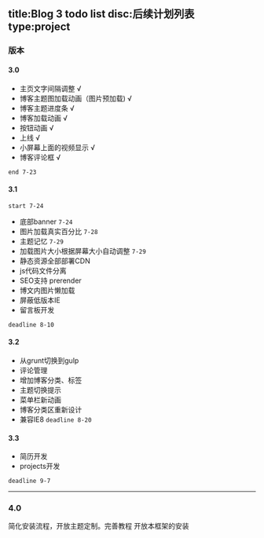 title:Blog 3 todo list
disc:后续计划列表
type:project
----

### 版本

#### 3.0

- 主页文字间隔调整 √
- 博客主题图加载动画（图片预加载) √
- 博客主题进度条 √
- 博客加载动画 √
- 按钮动画 √
- 上线 √
- 小屏幕上面的视频显示 √
- 博客评论框 √

`end 7-23`

#### 3.1

`start 7-24`

- 底部banner `7-24`
- 图片加载真实百分比 `7-28`
- 主题记忆 `7-29`
- 加载图片大小根据屏幕大小自动调整 `7-29`
- 静态资源全部部署CDN
- js代码文件分离
- SEO支持 prerender 
- 博文内图片懒加载
- 屏蔽低版本IE
- 留言板开发

`deadline 8-10`

#### 3.2

- 从grunt切换到gulp
- 评论管理
- 增加博客分类、标签
- 主题切换提示
- 菜单栏新动画
- 博客分类区重新设计
- 兼容IE8
`deadline 8-20`

#### 3.3

- 简历开发
- projects开发

`deadline 9-7`

----------------------

### 4.0

简化安装流程，开放主题定制。完善教程
开放本框架的安装





